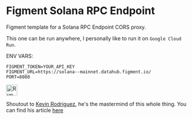 # Figment Solana RPC Endpoint

Figment template for a Solana RPC Endpoint CORS proxy.

This one can be run anywhere, I personally like to run it on
`Google Cloud Run`.

ENV VARS:
```
FIGMENT_TOKEN=YOUR_API_KEY
FIGMENT_URL=https://solana--mainnet.datahub.figment.io/
PORT=8080
```

[<img src="https://storage.googleapis.com/cloudrun/button.svg" alt="Run on Google Cloud" height="30">][run_button_solana_figment_rpc_proxy]

[run_button_solana_figment_rpc_proxy]: https://deploy.cloud.run/?git_repo=https://github.com/tyirenkyi/solana-rpc

Shoutout to [Kevin Rodriguez](https://github.com/kevinrodriguez-io#mister-kevin), he's the mastermind of this whole thing. You can find his article [here](https://medium.com/@MisterKevin_js/how-to-run-your-own-solana-rpc-endpoint-on-figments-datahub-e9ca881bebb7)
